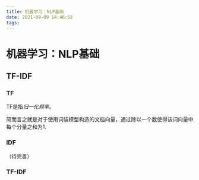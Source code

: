 ```yaml
---
title: 机器学习：NLP基础
date: 2021-09-09 14:46:52
tags:
---
```


# 机器学习：NLP基础

## TF-IDF
### TF
TF是指*归一化频率*。

简而言之就是对于使用词袋模型构造的文档向量，通过除以一个数使得该词向量中每个分量之和为1.

### IDF
（待完善）

### TF-IDF